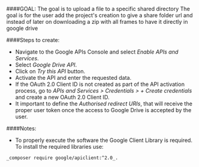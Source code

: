 ####GOAL:
The goal is to upload a file to a specific shared directory
The goal is for the user add the project's creation to give a share folder url and instead of later on downloading a zip with all frames to have it directly in google drive

####Steps to create:
- Navigate to the Google APIs Console and select _Enable APIs and Services_.
- Select _Google Drive API_.
- Click on _Try this API_ button.
- Activate the API and enter the requested data.
- If the OAuth 2.0 Client ID is not created as part of the API activation process, go to _APIs and Services > Credentials > + Create credentials_ and create a new OAuth 2.0 Client ID.
- It important to define the _Authorised redirect URIs_, that will receive the proper user token once the access to Google Drive is accepted by the user.

####Notes:
- To properly execute the software the Google Client Library is required. To install the required libraries use:
 ```
 _composer require google/apiclient:^2.0_.
 ```